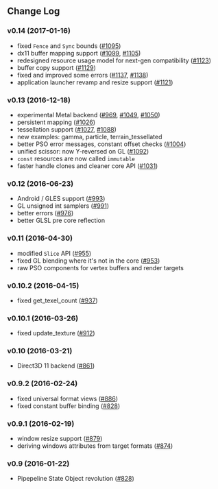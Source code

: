 ## Change Log

### v0.14 (2017-01-16)
  - fixed `Fence` and `Sync` bounds ([#1095](https://github.com/gfx-rs/gfx/pull/1095))
  - dx11 buffer mapping support ([#1099](https://github.com/gfx-rs/gfx/pull/1099), [#1105](https://github.com/gfx-rs/gfx/pull/1105))
  - redesigned resource usage model for next-gen compatibility ([#1123](https://github.com/gfx-rs/gfx/pull/1123))
  - buffer copy support ([#1129](https://github.com/gfx-rs/gfx/pull/1129))
  - fixed and improved some errors ([#1137](https://github.com/gfx-rs/gfx/pull/1137), [#1138](https://github.com/gfx-rs/gfx/pull/1138))
  - application launcher revamp and resize support ([#1121](https://github.com/gfx-rs/gfx/pull/1121))

### v0.13 (2016-12-18)
  - experimental Metal backend ([#969](https://github.com/gfx-rs/gfx/pull/969), [#1049](https://github.com/gfx-rs/gfx/pull/1049), [#1050](https://github.com/gfx-rs/gfx/pull/1050))
  - persistent mapping ([#1026](https://github.com/gfx-rs/gfx/pull/1026))
  - tessellation support ([#1027](https://github.com/gfx-rs/gfx/pull/1027), [#1088](https://github.com/gfx-rs/gfx/pull/1088))
  - new examples: gamma, particle, terrain_tessellated
  - better PSO error messages, constant offset checks ([#1004](https://github.com/gfx-rs/gfx/pull/1004))
  - unified scissor: now Y-reversed on GL ([#1092](https://github.com/gfx-rs/gfx/pull/1092))
  - `const` resources are now called `immutable`
  - faster handle clones and cleaner core  API ([#1031](https://github.com/gfx-rs/gfx/pull/1031))

### v0.12 (2016-06-23)
  - Android / GLES support ([#993](https://github.com/gfx-rs/gfx/pull/993))
  - GL unsigned int samplers ([#991](https://github.com/gfx-rs/gfx/pull/991))
  - better errors ([#976](https://github.com/gfx-rs/gfx/pull/976))
  - better GLSL pre core reflection

### v0.11 (2016-04-30)
  - modified `Slice` API ([#955](https://github.com/gfx-rs/gfx/pull/955))
  - fixed GL blending where it's not in the core ([#953](https://github.com/gfx-rs/gfx/pull/953))
  - raw PSO components for vertex buffers and render targets

### v0.10.2 (2016-04-15)
  - fixed get_texel_count ([#937](https://github.com/gfx-rs/gfx/pull/937))

### v0.10.1 (2016-03-26)
  - fixed update_texture ([#912](https://github.com/gfx-rs/gfx/pull/912))

### v0.10 (2016-03-21)
  - Direct3D 11 backend ([#861](https://github.com/gfx-rs/gfx/pull/861))

### v0.9.2 (2016-02-24)
  - fixed universal format views ([#886](https://github.com/gfx-rs/gfx/pull/886))
  - fixed constant buffer binding ([#828](https://github.com/gfx-rs/gfx/pull/828))

### v0.9.1 (2016-02-19)
  - window resize support ([#879](https://github.com/gfx-rs/gfx/pull/879))
  - deriving windows attributes from target formats ([#874](https://github.com/gfx-rs/gfx/pull/874))

### v0.9 (2016-01-22)
  - Pipepeline State Object revolution ([#828](https://github.com/gfx-rs/gfx/pull/828))
